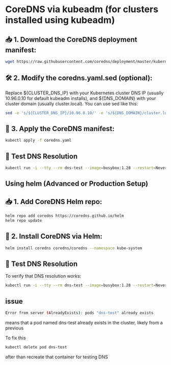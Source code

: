 # CoreDNS via kubeadm (for clusters installed using kubeadm)

## 📥 1. Download the CoreDNS deployment manifest:
```bash
wget https://raw.githubusercontent.com/coredns/deployment/master/kubernetes/coredns.yaml.sed -O coredns.yaml.sed
```

## 🛠️ 2. Modify the coredns.yaml.sed (optional):
Replace ${CLUSTER_DNS_IP} with your Kubernetes cluster DNS IP (usually 10.96.0.10 for default kubeadm installs), and ${DNS_DOMAIN} with your cluster domain (usually cluster.local).
You can use sed like this:

```bash
sed -e 's/${CLUSTER_DNS_IP}/10.96.0.10/' -e 's/${DNS_DOMAIN}/cluster.local/' coredns.yaml.sed > coredns.yaml
```

## 🚀 3. Apply the CoreDNS manifest:
```bash
kubectl apply -f coredns.yaml
```

## 🧪 Test DNS Resolution
```bash
kubectl run -i --tty --rm dns-test --image=busybox:1.28 --restart=Never -- nslookup kubernetes.default
```


## Using helm (Advanced or Production Setup)
## 📥 1. Add CoreDNS Helm repo:
```bash
helm repo add coredns https://coredns.github.io/helm
helm repo update
```
## 🚀 2. Install CoreDNS via Helm:
```bash
helm install coredns coredns/coredns --namespace kube-system
```
## 🧪 Test DNS Resolution

To verify that DNS resolution works:

```bash
kubectl run -i --tty --rm dns-test --image=busybox:1.28 --restart=Never -- nslookup kubernetes.default
```
## issue
```bash
Error from server (AlreadyExists): pods "dns-test" already exists
```

means that a pod named dns-test already exists in the cluster, likely from a previous 

To fix this 

```bash
kubectl delete pod dns-test
```
after than recreate that container for testing DNS
